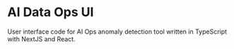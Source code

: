 # AI Data Ops UI

User interface code for AI Ops anomaly detection tool written in TypeScript with NextJS and React.
